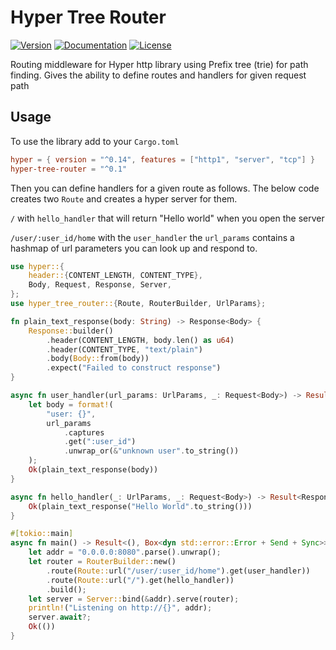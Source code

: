 # Hyper Tree Router

[![Version](https://img.shields.io/crates/v/hyper-tree-router.svg?style=flat)](https://crates.io/crates/hyper-tree-router)
[![Documentation](https://img.shields.io/badge/docs-release-brightgreen.svg?style=flat)](https://docs.rs/hyper-tree-router)
[![License](https://img.shields.io/crates/l/hyper-tree-router.svg?style=flat)](https://github.com/butlerx/hyper-tree-router/blob/master/LICENSE.md)

Routing middleware for Hyper http library using Prefix tree (trie) for path
finding. Gives the ability to define routes and handlers for given request path

## Usage

To use the library add to your `Cargo.toml`

```toml
hyper = { version = "^0.14", features = ["http1", "server", "tcp"] }
hyper-tree-router = "^0.1"
```

Then you can define handlers for a given route as follows. The below code
creates two `Route` and creates a hyper server for them.

`/` with `hello_handler` that will return "Hello world" when you open the server

`/user/:user_id/home` with the `user_handler` the `url_params` contains a
hashmap of url parameters you can look up and respond to.

```rust
use hyper::{
    header::{CONTENT_LENGTH, CONTENT_TYPE},
    Body, Request, Response, Server,
};
use hyper_tree_router::{Route, RouterBuilder, UrlParams};

fn plain_text_response(body: String) -> Response<Body> {
    Response::builder()
        .header(CONTENT_LENGTH, body.len() as u64)
        .header(CONTENT_TYPE, "text/plain")
        .body(Body::from(body))
        .expect("Failed to construct response")
}

async fn user_handler(url_params: UrlParams, _: Request<Body>) -> Result<Response<Body> ,hyper::Error> {
    let body = format!(
        "user: {}",
        url_params
            .captures
            .get(":user_id")
            .unwrap_or(&"unknown user".to_string())
    );
    Ok(plain_text_response(body))
}

async fn hello_handler(_: UrlParams, _: Request<Body>) -> Result<Response<Body> ,hyper::Error>{
    Ok(plain_text_response("Hello World".to_string()))
}

#[tokio::main]
async fn main() -> Result<(), Box<dyn std::error::Error + Send + Sync>> {
    let addr = "0.0.0.0:8080".parse().unwrap();
    let router = RouterBuilder::new()
        .route(Route::url("/user/:user_id/home").get(user_handler))
        .route(Route::url("/").get(hello_handler))
        .build();
    let server = Server::bind(&addr).serve(router);
    println!("Listening on http://{}", addr);
    server.await?;
    Ok(())
}
```
